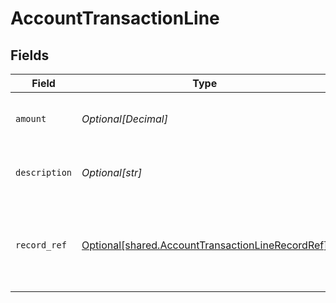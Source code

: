 # AccountTransactionLine


## Fields

| Field                                                                                                      | Type                                                                                                       | Required                                                                                                   | Description                                                                                                |
| ---------------------------------------------------------------------------------------------------------- | ---------------------------------------------------------------------------------------------------------- | ---------------------------------------------------------------------------------------------------------- | ---------------------------------------------------------------------------------------------------------- |
| `amount`                                                                                                   | *Optional[Decimal]*                                                                                        | :heavy_minus_sign:                                                                                         | Amount in the bill payment currency.                                                                       |
| `description`                                                                                              | *Optional[str]*                                                                                            | :heavy_minus_sign:                                                                                         | Description of the account transaction.                                                                    |
| `record_ref`                                                                                               | [Optional[shared.AccountTransactionLineRecordRef]](../../models/shared/accounttransactionlinerecordref.md) | :heavy_minus_sign:                                                                                         | Links an account transaction line to the underlying record that created it.                                |